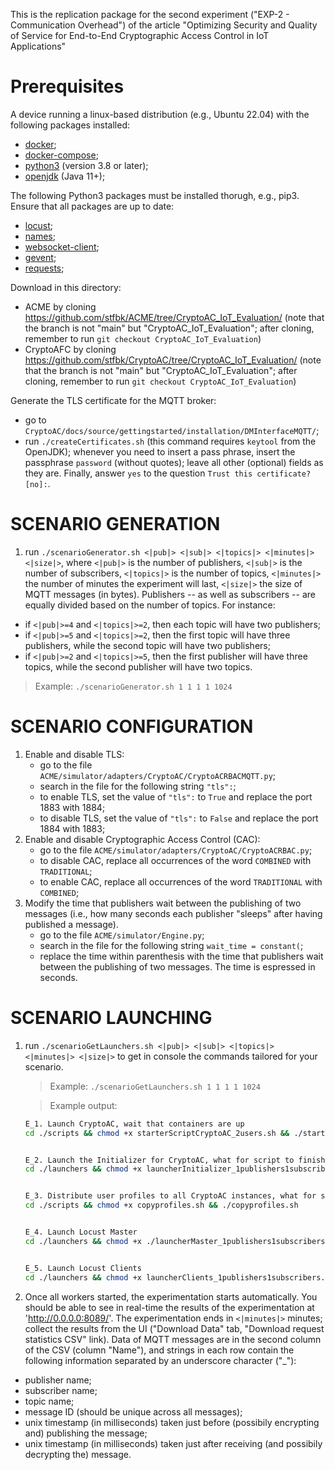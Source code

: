 This is the replication package for the second experiment ("EXP-2 - Communication Overhead") of the article "Optimizing Security and Quality of Service for End-to-End Cryptographic Access Control in IoT Applications"


# Prerequisites

A device running a linux-based distribution (e.g., Ubuntu 22.04) with the following packages installed:
* [docker](https://docs.docker.com/get-docker/);
* [docker-compose](https://docs.docker.com/compose/install/);
* [python3](https://www.python.org/downloads/) (version 3.8 or later);
* [openjdk](https://openjdk.org/) (Java 11+);

The following Python3 packages must be installed thorugh, e.g., pip3. Ensure that all packages are up to date:
* [locust](https://docs.locust.io/en/stable/installation.html);
* [names](https://pypi.org/project/names/);
* [websocket-client](https://github.com/websocket-client/websocket-client);
* [gevent](https://pypi.org/project/gevent/);
* [requests](https://pypi.org/project/requests/);

Download in this directory:
* ACME by cloning https://github.com/stfbk/ACME/tree/CryptoAC_IoT_Evaluation/ (note that the branch is not "main" but "CryptoAC_IoT_Evaluation"; after cloning, remember to run `git checkout CryptoAC_IoT_Evaluation`)
* CryptoAFC by cloning https://github.com/stfbk/CryptoAC/tree/CryptoAC_IoT_Evaluation/ (note that the branch is not "main" but "CryptoAC_IoT_Evaluation"; after cloning, remember to run `git checkout CryptoAC_IoT_Evaluation`)

Generate the TLS certificate for the MQTT broker:
* go to `CryptoAC/docs/source/gettingstarted/installation/DMInterfaceMQTT/`;
* run `./createCertificates.sh` (this command requires `keytool` from the OpenJDK); whenever you need to insert a pass phrase, insert the passphrase `password` (without quotes); leave all other (optional) fields as they are. Finally, answer `yes` to the question `Trust this certificate? [no]:`.



# SCENARIO GENERATION
1. run `./scenarioGenerator.sh <|pub|> <|sub|> <|topics|> <|minutes|> <|size|>`, where `<|pub|>` is the number of publishers, `<|sub|>` is the number of subscribers, `<|topics|>` is the number of topics, `<|minutes|>` the number of minutes the experiment will last, `<|size|>` the size of MQTT messages (in bytes). Publishers -- as well as subscribers -- are equally divided based on the number of topics. For instance:
* if `<|pub|>=4` and `<|topics|>=2`, then each topic will have two publishers;
* if `<|pub|>=5` and `<|topics|>=2`, then the first topic will have three publishers, while the second topic will have two publishers;
* if `<|pub|>=2` and `<|topics|>=5`, then the first publisher will have three topics, while the second publisher will have two topics.

> Example: `./scenarioGenerator.sh 1 1 1 1 1024`



# SCENARIO CONFIGURATION
1. Enable and disable TLS:
    * go to the file `ACME/simulator/adapters/CryptoAC/CryptoACRBACMQTT.py`;
    * search in the file for the following string `"tls":`;
    * to enable TLS, set the value of `"tls":` to `True` and replace the port 1883 with 1884;
    * to disable TLS, set the value of `"tls":` to `False` and replace the port 1884 with 1883;
2. Enable and disable Cryptographic Access Control (CAC):
    * go to the file `ACME/simulator/adapters/CryptoAC/CryptoACRBAC.py`;
    * to disable CAC, replace all occurrences of the word `COMBINED` with `TRADITIONAL`;
    * to enable CAC, replace all occurrences of the word `TRADITIONAL` with `COMBINED`;
3. Modify the time that publishers wait between the publishing of two messages (i.e., how many seconds each publisher "sleeps" after having published a message).
    * go to the file `ACME/simulator/Engine.py`;
    * search in the file for the following string `wait_time = constant(`;
    * replace the time within parenthesis with the time that publishers wait between the publishing of two messages. The time is espressed in seconds.



# SCENARIO LAUNCHING
1. run `./scenarioGetLaunchers.sh <|pub|> <|sub|> <|topics|> <|minutes|> <|size|>` to get in console the commands tailored for your scenario.

    > Example: `./scenarioGetLaunchers.sh 1 1 1 1 1024`

    > Example output: 
    
    ```bash
    E_1. Launch CryptoAC, wait that containers are up
    cd ./scripts && chmod +x starterScriptCryptoAC_2users.sh && ./starterScriptCryptoAC_2users.sh


    E_2. Launch the Initializer for CryptoAC, what for script to finish
    cd ./launchers && chmod +x launcherInitializer_1publishers1subscribers1topics.sh && ./launcherInitializer_1publishers1subscribers1topics.sh


    E_3. Distribute user profiles to all CryptoAC instances, what for script to finish
    cd ./scripts && chmod +x copyprofiles.sh && ./copyprofiles.sh


    E_4. Launch Locust Master
    cd ./launchers && chmod +x ./launcherMaster_1publishers1subscribers1minutes.sh && ./launcherMaster_1publishers1subscribers1minutes.sh


    E_5. Launch Locust Clients
    cd ./launchers && chmod +x launcherClients_1publishers1subscribers.sh && ./launcherClients_1publishers1subscribers.sh
    ```

2. Once all workers started, the experimentation starts automatically. You should be able to see in real-time the results of the experimentation at 'http://0.0.0.0:8089/'. The experimentation ends in `<|minutes|>` minutes; collect the results from the UI ("Download Data" tab, "Download request statistics CSV" link). Data of MQTT messages are in the second column of the CSV (column "Name"), and strings in each row contain the following information separated by an underscore character ("_"):
- publisher name;
- subscriber name;
- topic name;
- message ID (should be unique across all messages);
- unix timestamp (in milliseconds) taken just before (possibily encrypting and) publishing the message;
- unix timestamp (in milliseconds) taken just after receiving (and possibily decrypting the) message.
